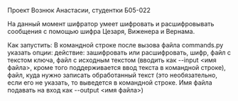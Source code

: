Проект Вознюк Анастасии, студентки Б05-022

На данный момент шифратор умеет шифровать и расшифровывать сообщения с помощью шифра Цезаря, Виженера и Вернама.

Как запустить: В командной строке после вызова файла commands.py указать опции: действие: зашифровать или расшифровать, шифр, файл с текстом ключа, файл с исходным текстом (вводить как --input <имя файла>, кроме того поддерживается ввод текста в командной строке), файл, куда нужно записать обработанный текст (это необязательно, если его не указать, то выведется в командной строке. Имя файла подавать на вход как --output <имя файла>)



